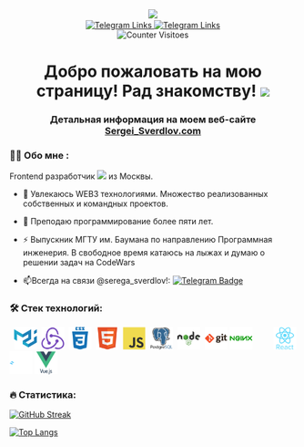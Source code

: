 <div id="header" align="center">
  <img src="https://media.giphy.com/media/v1.Y2lkPTc5MGI3NjExMmx2MGl3eW5seHNsbHM1ZDNwbnF1Z2t4MTB5cXY0am5sMDljMm9pYiZlcD12MV9pbnRlcm5hbF9naWZfYnlfaWQmY3Q9Zw/qgQUggAC3Pfv687qPC/giphy.gif" width = "300" />
  <div id="badges">
    <a href="https://t.me/serega_sverdlov" >
  <img src="https://img.shields.io/badge/Telegram-blue?style=for-the-badge&logo=telegram&logoColor=white" alt="Telegram Links"/>
    </a>
    <a href ="https://vk.com/serega_sverdlov">
      <img src="https://img.shields.io/badge/Vkontakte-skyblue?style=for-the-badge&logo=Vk&logoColor=white" alt="Telegram Links"/>
    </a>
</div>
  <img src="https://komarev.com/ghpvc/?username=Sergey-Sverdlov&style=flat-square&color=blue" alt="Counter Visitoes"/>
  <h1>
  Добро пожаловать на мою страницу! Рад знакомству!
  <img src="https://media.giphy.com/media/hvRJCLFzcasrR4ia7z/giphy.gif" width="30px"/>
    <h3>Детальная информация на моем веб-сайте <a href = 'https://sergey-sverdlov.github.io/interactiveResume/' target = "_blank"> Sergei_Sverdlov.com </a></h3>
</h1>
</div>

### :man_technologist: Обо мне :
Frontend разработчик <img src="https://media.giphy.com/media/WUlplcMpOCEmTGBtBW/giphy.gif" width="30"> из Москвы.
- :telescope: Увлекаюсь WEB3 технологиями. Множество реализованных собственных и командных проектов.

- :seedling: Преподаю программирование более пяти лет.

- :zap: Выпускник МГТУ им. Баумана по направлению Программная инженерия. В свободное время катаюсь на лыжах и думаю о решении задач на CodeWars

- :mailbox:Всегда на связи @serega_sverdlov!: [![Telegram Badge](https://img.shields.io/badge/Telegram-blue?style=for-the-badge&logo=telegram&logoColor=white)](https://vk.com/serega_sverdlov)

### :hammer_and_wrench: Стек технологий:
<div>
  <img src="https://github.com/devicons/devicon/blob/master/icons/react/react-original-wordmark.svg" title="React" alt="React" width="40" height="40" style="float: right;"/>&nbsp;
  <img src="https://github.com/devicons/devicon/blob/master/icons/materialui/materialui-original.svg" title="Material UI" alt="Material UI" width="40" height="40"/>&nbsp;
  <img src="https://github.com/devicons/devicon/blob/master/icons/redux/redux-original.svg" title="Redux" alt="Redux " width="40" height="40"/>&nbsp;
  <img src="https://github.com/devicons/devicon/blob/master/icons/css3/css3-plain-wordmark.svg"  title="CSS3" alt="CSS3" width="40" height="40"/>&nbsp;
  <img src="https://github.com/devicons/devicon/blob/master/icons/html5/html5-original.svg" title="HTML5" alt="HTML" width="40" height="40"/>&nbsp;
  <img src="https://github.com/devicons/devicon/blob/master/icons/javascript/javascript-original.svg" title="JavaScript" alt="JavaScript" width="40" height="40"/>&nbsp;
  <img src="https://github.com/devicons/devicon/blob/master/icons/postgresql/postgresql-original-wordmark.svg" title="PostgreSQL" alt="Firebase" width="40" height="40"/>&nbsp;
  <img src="https://github.com/devicons/devicon/blob/master/icons/nodejs/nodejs-original-wordmark.svg" title="NodeJS" alt="NodeJS" width="40" height="40"/>&nbsp;
  <img src="https://github.com/devicons/devicon/blob/master/icons/git/git-original-wordmark.svg" title="Git" **alt="Git" width="40" height="40"/>
        <img src="https://github.com/devicons/devicon/blob/master/icons/nginx/nginx-original.svg" title="NGINNX" width="40" height="40"/>
          <img src="https://github.com/devicons/devicon/blob/master/icons/tailwindcss/tailwindcss-original-wordmark.svg" title="TailWindCSS" width="40" height="40"/>
            <img src="https://github.com/devicons/devicon/blob/master/icons/vuejs/vuejs-original-wordmark.svg" title="VueJS" width="40" height="40"/>
</div>

### :fire: Статистика:

[![GitHub Streak](http://github-readme-streak-stats.herokuapp.com?user=Sergey-Sverdlov&theme=transparent&locale=ru&hide_current_streak=true)](https://git.io/streak-stats)

[![Top Langs](https://github-readme-stats.vercel.app/api/top-langs/?username=Sergey-Sverdlov&layout=compact&theme=vision-friendly-dark)](https://github.com/anuraghazra/github-readme-stats)
